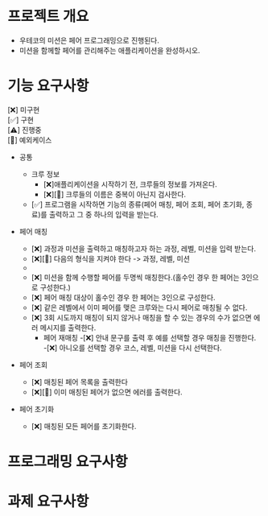 # 프로젝트 개요
- 우테코의 미션은 페어 프로그래밍으로 진행된다.
- 미션을 함께할 페어를 관리해주는 애플리케이션을 완성하시오.

# 기능 요구사항

[❌] 미구현    
[✅] 구현   
[⚠️] 진행중     
[🚨] 예외케이스
- 공통
	- 크루 정보
		- [❌]애플리케이션을 시작하기 전, 크루들의 정보를 가져온다.
		- [❌][🚨] 크루들의 이름은 중복이 아닌지 검사한다.
	- [✅] 프로그램을 시작하면 기능의 종류(페어 매칭, 페어 조회, 페어 초기화, 종료)를 출력하고 그 중 하나의 입력을 받는다.

- 페어 매칭
	- [❌] 과정과 미션을 출력하고 매칭하고자 하는 과정, 레벨, 미션을 입력 받는다.
	- [❌][🚨] 다음의 형식을 지켜야 한다 -> 과정, 레벨, 미션
	- 
	- [❌] 미션을 함께 수행할 페어를 두명씩 매칭한다.(홀수인 경우 한 페어는 3인으로 구성한다.)
	- [❌] 페어 매칭 대상이 홀수인 경우 한 페어는 3인으로 구성한다.
	- [❌] 같은 레벨에서 이미 페어를 맺은 크루와는 다시 페어로 매칭될 수 없다.
	- [❌] 3회 시도까지 매칭이 되지 않거나 매칭을 할 수 있는 경우의 수가 없으면 에러 메시지를 출력한다.
		- 페어 재매칭
			-[❌] 안내 문구를 출력 후 예를 선택할 경우 매칭을 진행한다.
			-[❌] 아니오를 선택할 경우 코스, 레벨, 미션을 다시 선택한다.
- 페어 조회
	- [❌] 매칭된 페어 목록을 출력한다
	- [❌][🚨] 이미 매칭된 페어가 없으면 에러를 출력한다.

- 페어 초기화
	- [❌] 매칭된 모든 페어를 초기화한다.

# 프로그래밍 요구사항

# 과제 요구사항
